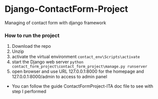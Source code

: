 # Django-ContactForm-Project
Managing of contact form with django framework


### How to run the project
1. Download the repo
2. Unzip
3. activate the virtual environment ```contact_env\Scripts\activate```
4. start the Django web server ```python contact_form_project\contact_form_project\manage.py runserver```
5. open browser and use URL 127.0.0.1:8000 for the homepage and 127.0.0.1:8000/admin to access to admin panel

- You can follow the guide ContactFormProject-ITA doc file to see with step I performed
